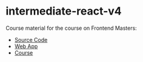 # intermediate-react-v4

Course material for the course on Frontend Masters:

- [Source Code](https://github.com/btholt/citr-v7-project/tree/main/12-portals-and-refs)
- [Web App](https://btholt.github.io/complete-intro-to-react-v7/lessons/intermediate-react-v4/welcome-to-intermediate-react-v4)
- [Course](https://frontendmasters.com/courses/intermediate-react-v4/)
